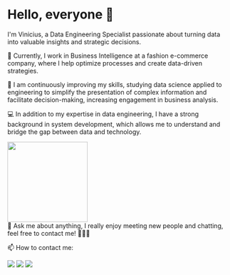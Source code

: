 # Hello, everyone 👋
I'm Vinicius, a Data Engineering Specialist passionate about turning data into valuable insights and strategic decisions.

🔭 Currently, I work in Business Intelligence at a fashion e-commerce company, where I help optimize processes and create data-driven strategies.

🌱 I am continuously improving my skills, studying data science applied to engineering to simplify the presentation of complex information and facilitate decision-making, increasing engagement in business analysis.

💻 In addition to my expertise in data engineering, I have a strong background in system development, which allows me to understand and bridge the gap between data and technology.

<div>
   <img height="180em" src="https://github-readme-stats.vercel.app/api/top-langs/?username=viniciuslo&layout=compact&langs_count=10&theme=dracula&hide=jupyter%20notebook"/>
</div>
💬 Ask me about anything, I really enjoy meeting new people and chatting, feel free to contact me! 👨🏽‍💻

📫 How to contact me:
<div> 
  <a href="https://instagram.com/viniciuslima_o" target="_blank"><img src="https://img.shields.io/badge/-Instagram-%23E4405F?style=for-the-badge&logo=instagram&logoColor=white" target="_blank"></a>
  <a href = "mailto:vinicius.lima.oem@gmail.com"><img src="https://img.shields.io/badge/-Gmail-%23333?style=for-the-badge&logo=gmail&logoColor=white" target="_blank"></a>
  <a href="https://www.linkedin.com/in/vinicius-lima-06901bab/" target="_blank"><img src="https://img.shields.io/badge/-LinkedIn-%230077B5?style=for-the-badge&logo=linkedin&logoColor=white" target="_blank"></a> 
</div>
